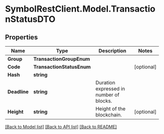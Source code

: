 # SymbolRestClient.Model.TransactionStatusDTO

## Properties

Name | Type | Description | Notes
------------ | ------------- | ------------- | -------------
**Group** | **TransactionGroupEnum** |  | 
**Code** | **TransactionStatusEnum** |  | [optional] 
**Hash** | **string** |  | 
**Deadline** | **string** | Duration expressed in number of blocks. | 
**Height** | **string** | Height of the blockchain. | [optional] 

[[Back to Model list]](../README.md#documentation-for-models) [[Back to API list]](../README.md#documentation-for-api-endpoints) [[Back to README]](../README.md)


